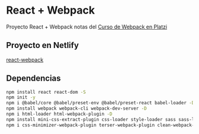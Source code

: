 # React + Webpack
Proyecto React + Webpack notas del [Curso de Webpack en Platzi](https://platzi.com/clases/webpack/)

## Proyecto en Netlify
[react-webpack](https://react-webpack-hectormoreira.netlify.app/)


## Dependencias
```sh
npm install react react-dom -S
npm init -y
npm i @babel/core @babel/preset-env @babel/preset-react babel-loader -D
npm install webpack webpack-cli webpack-dev-server -D
npm i html-loader html-webpack-plugin -D
npm install mini-css-extract-plugin css-loader style-loader sass sass-loader -D
npm i css-minimizer-webpack-plugin terser-webpack-plugin clean-webpack-plugin css
```